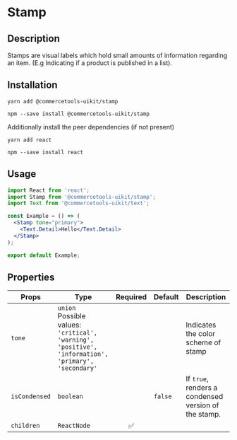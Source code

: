 <!-- THIS IS AN AUTOGENERATED FILE. DO NOT EDIT THIS FILE DIRECTLY. -->
<!-- This file is created by the `yarn generate-readme` script. -->

# Stamp

## Description

Stamps are visual labels which hold small amounts of information regarding an item. (E.g Indicating if a product is published in a list).

## Installation

```
yarn add @commercetools-uikit/stamp
```

```
npm --save install @commercetools-uikit/stamp
```

Additionally install the peer dependencies (if not present)

```
yarn add react
```

```
npm --save install react
```

## Usage

```jsx
import React from 'react';
import Stamp from '@commercetools-uikit/stamp';
import Text from '@commercetools-uikit/text';

const Example = () => (
  <Stamp tone="primary">
    <Text.Detail>Hello</Text.Detail>
  </Stamp>
);

export default Example;
```

## Properties

| Props         | Type                                                                                                        | Required | Default | Description                                          |
| ------------- | ----------------------------------------------------------------------------------------------------------- | :------: | ------- | ---------------------------------------------------- |
| `tone`        | `union`<br/>Possible values:<br/>`'critical', 'warning', 'positive', 'information', 'primary', 'secondary'` |          |         | Indicates the color scheme of stamp                  |
| `isCondensed` | `boolean`                                                                                                   |          | `false` | If `true`, renders a condensed version of the stamp. |
| `children`    | `ReactNode`                                                                                                 |    ✅    |         |                                                      |
